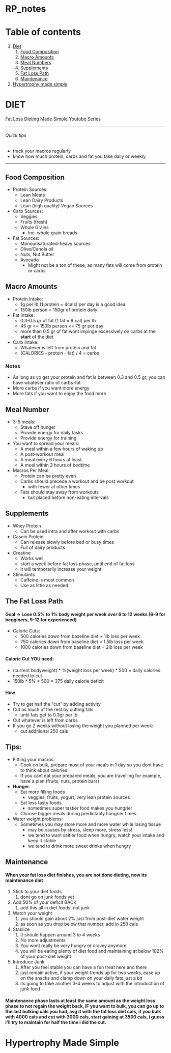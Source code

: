 # RP_notes

# Table of contents
1. [Diet](#diet)
    1. [Food Composition](#food_composition)
    2. [Macro Amounts](#macro_amounts)
    3. [Meal Numbers](#meal_numbers)
    4. [Supplements](#supplements)
    5. [Fat Loss Path](#fat_loss_path)
    6. [Maintenance](#maintenance)
2. [Hypertrophy made simple](#hypertrophy)


# DIET <a name="diet"></a>

[Fat Loss Dieting Made Simple Youtube Series](https://www.youtube.com/watch?v=EsNeZjjOOl4&list=PLyqKj7LwU2RulAjHczohbx5OyJQ8TaFM0&index=2)

---
###### Quick tips
* track your macros regularly 
* know how much protein, carbs and fat you take daily or weekly
---

## Food Composition <a name="food_composition"></a>
* Protein Sources:
  * Lean Meats
  * Lean Dairy Products
  * Lean (high quality) Vegan Sources
* Carb Sources:
  * Veggies
  * Fruits (fresh)
  * Whole Grains
    * Inc. whole grain breads
* Fat Sources:
  * Monounsaturated-heavy sources
  * Olive/Canola oil
  * Nuts, Nut Butter
  * Avocado
    * Might not be a ton of these, as many fats will come from protein or carbs

## Macro Amounts <a name="macro_amounts"></a>
* Protein Intake:
  * 1g per lb (1 protein = 4cals) per day is a good idea
  * 150lb person = 150gr of protein daily
* Fat Intake:
  * 0.3-0.5 gr of fat (1 fat = 9 cal) per lb 
  * 45 gr <= 150lb person <= 75 gr per day
  * more than 0.5 gr of fat wont impinge excessively on carbs at the **start** of the diet
* Carb Intake:
  *  Whatever is left from protein and fat
  *  (CALORIES - protein - fat) / 4 = carbs
### Notes
* As long as yo get your protein and fat is between 0.3 and 0.5 gr, you can have whatever ratio of carbs-fat
* More carbs if you want more energy
* More fats if you want to enjoy the food more 

## Meal Number <a name="meal_numbers"></a>
* 3-5 meals:
  * Stave off hunger
  * Provide energy for daily tasks
  * Provide energy for training
* You want to spread your meals:
  * A meal within a few hours of waking up
  * A post-workout meal
  * A meal every 6 hours at least
  * A meal within 2 hours of bedtime
* Macros Per Meal
  * Protein can be pretty even
  * Carbs should precede a workout and be post workout
    * with fewer at other times
  * Fats should stay away from workouts
    * but placed before non-eating intervals

## Supplements <a name="supplements"></a>
* Whey Protein
  * Can be used intra and after workout with carbs
* Casein Protein
  * Can release slowly before bed or busy times
  * Full of dairy products
* Creatine
  * Works well
  * start a week before fat loss phase, until end of fat loss
  * it will temporarily increase your weight
* Stimulants
  * Caffeine is most common
  * Use as little as needed

## The Fat Loss Path  <a name="fat_loss_path"></a>
#### Goal -> Lose 0.5% to 1% body weight per week *over* 6 to 12 weeks (6-9 for begginers, 9-12 for experienced)
* Calorie Cuts:
  * 500 calories down from baseline diet = 1lb loss per week
  * 750 calories down from baseline diet = 1.5lb loss per week
  * 1000 calories down from baseline diet = 2lb loss per week
#### Caloric Cut YOU need:
* (current bodyweight) * %(weight loss per week) * 500 = daily calories needed to cut
* 150lb * 5% * 500 = 375 daily calorie deficit

#### How
* Try to get half the "cut" by adding activity
* Cut as much of the rest by cutting fats
  * until fats get to 0.3gr per lb
* Cut whatever is left from carbs
* If you go 2 weeks without losing the weight you planned per week:
  * cut additional 250 cals

## Tips:
* Fitting your macros:
  * Cook on bulk, prepare most of your meals in 1 day so you dont have to think about calories
  * If you cant eat your prepared meals, you are travelling for example, have a plan (fruits, nuts, protein bars)
* **Hunger**:
  * Eat more filling foods
    * veggies, fruits, yogurt, very lean protein sources
  * Eat less tasty foods 
    * sometimes super tastier food makes you hungrier
  * Choose bigger meals during predictably hungrier times
* Water weight problems:
  * Sometimes you may store more and more water while losing tissue
    * may be causes by stress, sleep more, stress less!
    * we tend to want saltier food when hungry, watch your intake and keep it stable
    * we tend to drink more sweet drinks when hungry   

## Maintenance  <a name="maintenance"></a>
#### When your fat loss diet finishes, you are not done dieting, now its maintenance diet
1. Stick to your diet foods
    1. dont go on junk foods yet
1. Add 50% of your deficit BACK
    1. add this all in diet foods, not junk
1. Watch your weight
    1. you should gain about 2% just from post-diet water weight
    2. as soon as you drop below that number, add in 250 cals
1. Stablize
    1. It should happen around 3 to 4 weeks 
    2. No more adjustments
    3. You wont really be very hungry or cravey anymore
    4. you will be eating plenty of diet food and maintaining at below 102% of your post-diet weight
1. Introduce Junk
    1. After you feel stable you can have a fun treat here and there
    2. just remain active, if your weight trends up for two weeks, ease up on the snacks and clamp down on your daily fats just a bit
    3. its going to take another 3-4 weeks to adjust with the introduction of junk food
#### Maintenance phase lasts at least the same amount as the weight loss phase to not regain the weight back, **IF** you want to bulk, you can go up to the last bulking cals you had, avg it with the fat loss diet cals, if you bulk with 4000 cals and cut with 3000 cals, start gaining at 3500 cals, i guess i'll try to maintain for half the time i did the cut.

# Hypertrophy Made Simple <a name="hypertrophy"></a>
